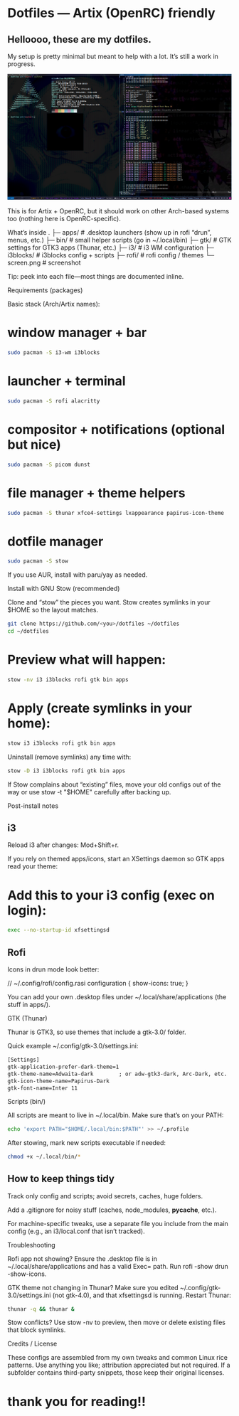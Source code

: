 # Dotfiles — Artix (OpenRC) friendly

## Helloooo, these are my dotfiles.
My setup is pretty minimal but meant to help with a lot. It’s still a work in progress.

![Me](screen.png)

This is for Artix + OpenRC, but it should work on other Arch-based systems too (nothing here is OpenRC-specific).

What’s inside
.
├─ apps/        # .desktop launchers (show up in rofi “drun”, menus, etc.)
├─ bin/         # small helper scripts (go in ~/.local/bin)
├─ gtk/         # GTK settings for GTK3 apps (Thunar, etc.)
├─ i3/          # i3 WM configuration
├─ i3blocks/    # i3blocks config + scripts
├─ rofi/        # rofi config / themes
└─ screen.png   # screenshot


Tip: peek into each file—most things are documented inline.

Requirements (packages)

Basic stack (Arch/Artix names):

# window manager + bar
```bash
sudo pacman -S i3-wm i3blocks
```

# launcher + terminal
```bash
sudo pacman -S rofi alacritty
```

# compositor + notifications (optional but nice)
```bash
sudo pacman -S picom dunst
```

# file manager + theme helpers
```bash
sudo pacman -S thunar xfce4-settings lxappearance papirus-icon-theme
```

# dotfile manager
```bash
sudo pacman -S stow
```

If you use AUR, install with paru/yay as needed.

Install with GNU Stow (recommended)

Clone and “stow” the pieces you want. Stow creates symlinks in your $HOME so the layout matches.

```bash
git clone https://github.com/<you>/dotfiles ~/dotfiles
cd ~/dotfiles
```

# Preview what will happen:
```bash
stow -nv i3 i3blocks rofi gtk bin apps
```

# Apply (create symlinks in your home):
```bash
stow i3 i3blocks rofi gtk bin apps
```

Uninstall (remove symlinks) any time with:

```bash
stow -D i3 i3blocks rofi gtk bin apps
```

If Stow complains about “existing” files, move your old configs out of the way or use stow -t "$HOME" carefully after backing up.

Post-install notes
## i3

Reload i3 after changes: Mod+Shift+r.

If you rely on themed apps/icons, start an XSettings daemon so GTK apps read your theme:

# Add this to your i3 config (exec on login):
```bash
exec --no-startup-id xfsettingsd
```

## Rofi
Icons in drun mode look better:

// ~/.config/rofi/config.rasi
configuration { show-icons: true; }


You can add your own .desktop files under ~/.local/share/applications (the stuff in apps/).

GTK (Thunar)

Thunar is GTK3, so use themes that include a gtk-3.0/ folder.

Quick example ~/.config/gtk-3.0/settings.ini:

```config
[Settings]
gtk-application-prefer-dark-theme=1
gtk-theme-name=Adwaita-dark        ; or adw-gtk3-dark, Arc-Dark, etc.
gtk-icon-theme-name=Papirus-Dark
gtk-font-name=Inter 11
```

Scripts (bin/)

All scripts are meant to live in ~/.local/bin. Make sure that’s on your PATH:

```bash
echo 'export PATH="$HOME/.local/bin:$PATH"' >> ~/.profile
```

After stowing, mark new scripts executable if needed:

```bash
chmod +x ~/.local/bin/*
```

## How to keep things tidy

Track only config and scripts; avoid secrets, caches, huge folders.

Add a .gitignore for noisy stuff (caches, node_modules, __pycache__, etc.).

For machine-specific tweaks, use a separate file you include from the main config (e.g., an i3/local.conf that isn’t tracked).

Troubleshooting

Rofi app not showing?
Ensure the .desktop file is in ~/.local/share/applications and has a valid Exec= path. Run rofi -show drun -show-icons.

GTK theme not changing in Thunar?
Make sure you edited ~/.config/gtk-3.0/settings.ini (not gtk-4.0), and that xfsettingsd is running. Restart Thunar:
```bash
thunar -q && thunar &
```

Stow conflicts?
Use stow -nv <pkg> to preview, then move or delete existing files that block symlinks.

Credits / License

These configs are assembled from my own tweaks and common Linux rice patterns.
Use anything you like; attribution appreciated but not required. If a subfolder contains third-party snippets, those keep their original licenses.

# thank you for reading!!
